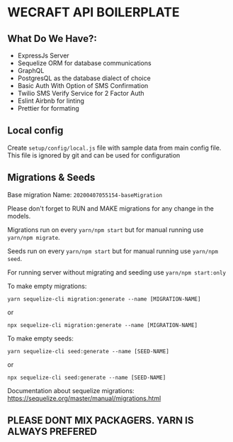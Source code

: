 # WECRAFT API BOILERPLATE

## What Do We Have?:

- ExpressJs Server
- Sequelize ORM for database communications
- GraphQL
- PostgresQL as the database dialect of choice
- Basic Auth With Option of SMS Confirmation
- Twilio SMS Verify Service for 2 Factor Auth
- Eslint Airbnb for linting
- Prettier for formating

## Local config

Create `setup/config/local.js` file with sample data from main config file. This file is ignored by git and can be used for configuration

## Migrations & Seeds

Base migration Name: `20200407055154-baseMigration`

Please don't forget to RUN and MAKE migrations for any change in the models.

Migrations run on every `yarn/npm start` but for manual running use `yarn/npm migrate`.

Seeds run on every `yarn/npm start` but for manual running use `yarn/npm seed`.

For running server without migrating and seeding use `yarn/npm start:only`

To make empty migrations:

```
yarn sequelize-cli migration:generate --name [MIGRATION-NAME]
```

or

```
npx sequelize-cli migration:generate --name [MIGRATION-NAME]
```

To make empty seeds:

```
yarn sequelize-cli seed:generate --name [SEED-NAME]
```

or

```
npx sequelize-cli seed:generate --name [SEED-NAME]
```

Documentation about sequelize migrations: https://sequelize.org/master/manual/migrations.html

## PLEASE DONT MIX PACKAGERS. YARN IS ALWAYS PREFERED
